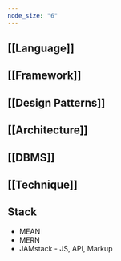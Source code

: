 ```yaml
---
node_size: "6"
---
```

## [[Language]]
## [[Framework]]
## [[Design Patterns]]

## [[Architecture]]

## [[DBMS]] 

## [[Technique]]

## Stack
- MEAN
- MERN
- JAMstack - JS, API, Markup